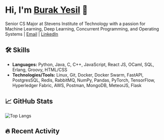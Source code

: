 # Hi, I'm [Burak Yesil](https://github.com/Burak-Yesil) 👋

Senior CS Major at Stevens Institute of Technology with a passion for Machine Learning, Deep Learning, Concurrent Programming, and Operating Systems | [Email](mailto:burakyes15@gmail.com) | [LinkedIn](https://linkedin.com/in/burak-yesil)

## 🛠 Skills
- **Languages:** Python, Java, C, C++, JavaScript, React JS, OCaml, SQL, Erlang, Groovy, HTML/CSS
- **Technologies/Tools:** Linux, Git, Docker, Docker Swarm, FastAPI, PostgresSQL, Redis, RabbitMQ, NumPy, Pandas, PyTorch, TensorFlow, Hyperledger Fabric, AWS, Postman, MongoDB, MeteorJS, Flask

## 📈 GitHub Stats

![Top Langs](https://github-readme-stats.vercel.app/api/top-langs/?username=Burak-Yesil&layout=compact)
## 🔥 Recent Activity

<!--START_SECTION:activity-->
<!--END_SECTION:activity-->
